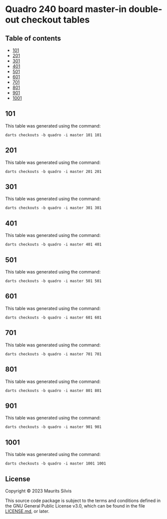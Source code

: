 # Quadro 240 board master-in double-out checkout tables

## Table of contents

- [101](#101)
- [201](#201)
- [301](#301)
- [401](#401)
- [501](#501)
- [601](#601)
- [701](#701)
- [801](#801)
- [901](#901)
- [1001](#1001)

## 101

This table was generated using the command:

```shell
darts checkouts -b quadro -i master 101 101
```

## 201

This table was generated using the command:

```shell
darts checkouts -b quadro -i master 201 201
```

## 301

This table was generated using the command:

```shell
darts checkouts -b quadro -i master 301 301
```

## 401

This table was generated using the command:

```shell
darts checkouts -b quadro -i master 401 401
```

## 501

This table was generated using the command:

```shell
darts checkouts -b quadro -i master 501 501
```

## 601

This table was generated using the command:

```shell
darts checkouts -b quadro -i master 601 601
```

## 701

This table was generated using the command:

```shell
darts checkouts -b quadro -i master 701 701
```

## 801

This table was generated using the command:

```shell
darts checkouts -b quadro -i master 801 801
```

## 901

This table was generated using the command:

```shell
darts checkouts -b quadro -i master 901 901
```

## 1001

This table was generated using the command:

```shell
darts checkouts -b quadro -i master 1001 1001
```

## License

Copyright © 2023 Maurits Silvis

This source code package is subject to the terms and conditions defined in the GNU General Public License v3.0, which can be found in the file [LICENSE.md](../LICENSE.md), or later.
